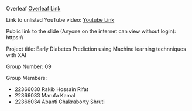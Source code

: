 Overleaf
[Overleaf Link](https://www.overleaf.com/6856527652xqyxhfcqfgyb)

Link to unlisted YouTube video:
[Youtube Link](https://youtube.com/)

Public link to the slide (Anyone on the internet can view without login):
https://

Project title:
Early Diabetes Prediction using Machine learning technniques with XAI

Group Number:
09

Group Members:
* 22366030	Rakib Hossain Rifat
* 22366033	Marufa Kamal
* 22366034	Abanti Chakraborty Shruti